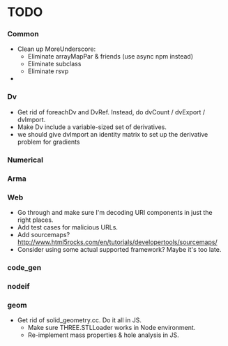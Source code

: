 # TODO

### Common

  * Clean up MoreUnderscore:
    - Eliminate arrayMapPar & friends (use async npm instead)
    - Eliminate subclass
    - Eliminate rsvp
 *

### Dv

  * Get rid of foreachDv and DvRef. Instead, do dvCount / dvExport / dvImport.
  * Make Dv include a variable-sized set of derivatives.
  * we should give dvImport an identity matrix to set up the derivative problem for gradients

### Numerical

### Arma

### Web

 * Go through and make sure I'm decoding URI components in just the right places.
 * Add test cases for malicious URLs.
 * Add sourcemaps?   http://www.html5rocks.com/en/tutorials/developertools/sourcemaps/
 * Consider using some actual supported framework? Maybe it's too late.


### code_gen

### nodeif

### geom

 * Get rid of solid_geometry.cc. Do it all in JS.
   - Make sure THREE.STLLoader works in Node environment.
   - Re-implement mass properties & hole analysis in JS.
